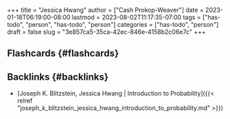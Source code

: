 +++
title = "Jessica Hwang"
author = ["Cash Prokop-Weaver"]
date = 2023-01-18T06:19:00-08:00
lastmod = 2023-08-02T11:17:35-07:00
tags = ["has-todo", "person", "has-todo", "person"]
categories = ["has-todo", "person"]
draft = false
slug = "3e857ca5-35ca-42ec-846e-4158b2c06e7c"
+++

## Flashcards {#flashcards}


## Backlinks {#backlinks}

-   [Joseph K. Blitzstein, Jessica Hwang | Introduction to Probability]({{< relref "joseph_k_blitzstein_jessica_hwang_introduction_to_probability.md" >}})
